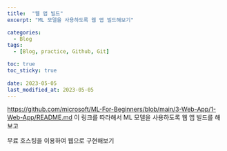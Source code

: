 ```yaml
---
title:  "웹 앱 빌드"
excerpt: "ML 모델을 사용하도록 웹 앱 빌드해보기"

categories:
  - Blog
tags:
  - [Blog, practice, Github, Git]

toc: true
toc_sticky: true
 
date: 2023-05-05
last_modified_at: 2023-05-05
---
```


https://github.com/microsoft/ML-For-Beginners/blob/main/3-Web-App/1-Web-App/README.md 이 링크를 따라해서 ML 모델을 사용하도록 웹 앱 빌드를 해보고

무료 호스팅을 이용하여 웹으로 구현해보기
